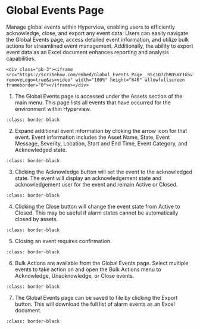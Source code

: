 # Global Events Page

Manage global events within Hyperview, enabling users to efficiently acknowledge, close, and export any event data. Users can easily navigate the Global Events page, access detailed event information, and utilize bulk actions for streamlined event management. Additionally, the ability to export event data as an Excel document enhances reporting and analysis capabilities.

```{raw} html
<div class="pb-3"><iframe src="https://scribehow.com/embed/Global_Events_Page__R5c1O7ZbROSmY1G5vIdWBQ?removeLogo=true&as=video" width="100%" height="640" allowfullscreen frameborder="0"></iframe></div>
```

1.  The Global Events page is accessed under the Assets section of the
    main menu. This page lists all events that have occurred for the
    environment within Hyperview.

```{image} /user-guide/alarm-management/media/global-events/image1.jpeg
:class: border-black
```

2.  Expand additional event information by clicking the arrow icon for
    that event. Event information includes the Asset Name, State, Event
    Message, Severity, Location, Start and End Time, Event Category, and
    Acknowledged state.

```{image} /user-guide/alarm-management/media/global-events/image2.jpeg
:class: border-black
```

3.  Clicking the Acknowledge button will set the event to the
    acknowledged state. The event will display an acknowledgement state
    and acknowledgement user for the event and remain Active or Closed.

```{image} /user-guide/alarm-management/media/global-events/image3.jpeg
:class: border-black
```

4.  Clicking the Close button will change the event state from Active to
    Closed. This may be useful if alarm states cannot be automatically
    closed by assets.

```{image} /user-guide/alarm-management/media/global-events/image4.jpeg
:class: border-black
```

5.  Closing an event requires confirmation.

```{image} /user-guide/alarm-management/media/global-events/image5.jpeg
:class: border-black
```

6.  Bulk Actions are available from the Global Events page. Select
    multiple events to take action on and open the Bulk Actions menu to
    Acknowledge, Unacknowledge, or Close events.

```{image} /user-guide/alarm-management/media/global-events/image6.jpeg
:class: border-black
```

7.  The Global Events page can be saved to file by clicking the Export
    button. This will download the full list of alarm events as an Excel
    document.

```{image} /user-guide/alarm-management/media/global-events/image7.jpeg
:class: border-black
```
